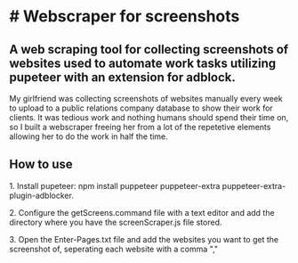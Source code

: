 <h1># Webscraper for screenshots</h1>
<h2>A web scraping tool for collecting screenshots of websites used to automate work tasks utilizing pupeteer with an extension for adblock.</h2>

<p>My girlfriend was collecting screenshots of websites manually every week to upload to a public relations company database to show their work for clients. It was tedious work and nothing humans should spend their time on, so I built a webscraper freeing her from a lot of the repetetive elements allowing her to do the work in half the time.</p>


<h2>How to use</h2>

<p>1. Install pupeteer: npm install puppeteer puppeteer-extra puppeteer-extra-plugin-adblocker. </p>

<p>2. Configure the getScreens.command file with a text editor and add the directory where you have the screenScraper.js file stored.</p>

<p>3. Open the Enter-Pages.txt file and add the websites you want to get the screenshot of, seperating each website with a comma ","</p>
